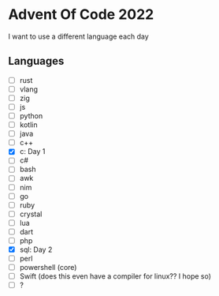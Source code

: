 # Advent Of Code 2022

I want to use a different language each day

## Languages

- [ ] rust
- [ ] vlang
- [ ] zig
- [ ] js
- [ ] python
- [ ] kotlin
- [ ] java
- [ ] c++
- [x] c: Day 1
- [ ] c#
- [ ] bash
- [ ] awk
- [ ] nim
- [ ] go
- [ ] ruby
- [ ] crystal
- [ ] lua
- [ ] dart
- [ ] php
- [x] sql: Day 2
- [ ] perl
- [ ] powershell (core)
- [ ] Swift (does this even have a compiler for linux?? I hope so)
- [ ] ?
